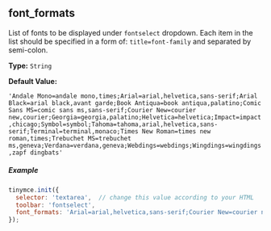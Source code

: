 ## font_formats

List of fonts to be displayed under `fontselect` dropdown. Each item in the list should be specified in a form of: `title=font-family` and separated by semi-colon.

**Type:** `String`

**Default Value:**

  `'Andale Mono=andale mono,times;Arial=arial,helvetica,sans-serif;Arial Black=arial black,avant garde;Book Antiqua=book antiqua,palatino;Comic Sans MS=comic sans ms,sans-serif;Courier New=courier new,courier;Georgia=georgia,palatino;Helvetica=helvetica;Impact=impact,chicago;Symbol=symbol;Tahoma=tahoma,arial,helvetica,sans-serif;Terminal=terminal,monaco;Times New Roman=times new roman,times;Trebuchet MS=trebuchet ms,geneva;Verdana=verdana,geneva;Webdings=webdings;Wingdings=wingdings,zapf dingbats'`

##### Example

```js
tinymce.init({
  selector: 'textarea',  // change this value according to your HTML
  toolbar: 'fontselect',
  font_formats: 'Arial=arial,helvetica,sans-serif;Courier New=courier new,courier,monospace;AkrutiKndPadmini=Akpdmi-n'
});
```
